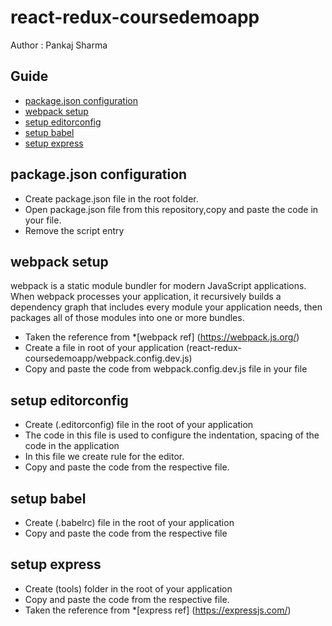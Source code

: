 # react-redux-coursedemoapp
Author :  Pankaj Sharma
## Guide

* [package.json configuration](#package.json-configuration)
* [webpack setup](#webpack-setup)
* [setup editorconfig](#setup-editorconfig)
* [setup babel](#setup-babel)
* [setup express](#setup-express)

## package.json configuration
- Create package.json file in the root folder.
- Open package.json file from this repository,copy and paste the code in your file.
- Remove the script entry

## webpack setup
webpack is a static module bundler for modern JavaScript applications. When webpack processes your application, it recursively builds a dependency graph that includes every module your application needs, then packages all of those modules into one or more bundles.

- Taken the reference from *[webpack ref] (https://webpack.js.org/)
- Create a file in root of your application (react-redux-coursedemoapp/webpack.config.dev.js)
- Copy and paste the code from webpack.config.dev.js file in your file

## setup editorconfig
- Create (.editorconfig) file in the root of your application
- The code in this file is used to configure the indentation, spacing of the code in the application
- In this file we create rule for the editor.
- Copy and paste the code from the respective file.

## setup babel
- Create (.babelrc) file in the root of your application
- Copy and paste the code from the respective file

## setup express
- Create (tools) folder in the root of your application
- Copy and paste the code from the respective file.
- Taken the reference from *[express ref] (https://expressjs.com/)
